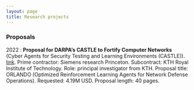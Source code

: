 ```yaml
---
layout: page
title: Research projects
---
```


### Proposals

2022
:   **Proposal for DARPA’s CASTLE to Fortify Computer Networks** (Cyber Agents for Security Testing and Learning Environments (CASTLE)).
    [link](https://www.darpa.mil/news-events/2022-10-24). Prime contractor: Siemens research Princeton. Subcontract: KTH Royal Institute of Technology. Role: principal investigator from KTH. Proposal title: ORLANDO (Optimized Reinforcement Learning Agents for Network Defense Operations). Requested: 4.19M USD. Proposal length: 40 pages.

